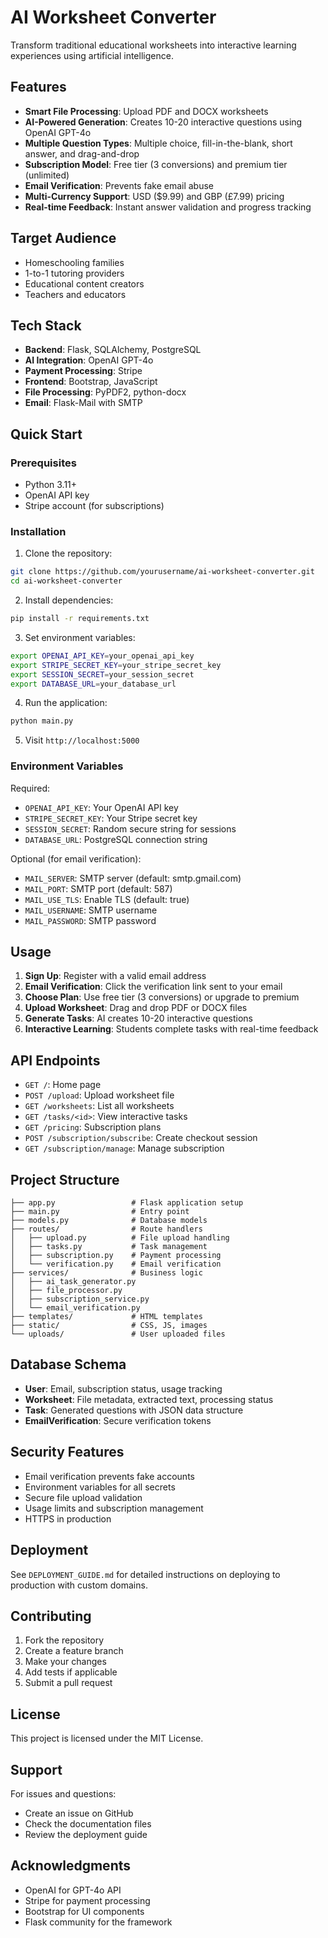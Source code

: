 # AI Worksheet Converter

Transform traditional educational worksheets into interactive learning experiences using artificial intelligence.

## Features

- **Smart File Processing**: Upload PDF and DOCX worksheets
- **AI-Powered Generation**: Creates 10-20 interactive questions using OpenAI GPT-4o
- **Multiple Question Types**: Multiple choice, fill-in-the-blank, short answer, and drag-and-drop
- **Subscription Model**: Free tier (3 conversions) and premium tier (unlimited)
- **Email Verification**: Prevents fake email abuse
- **Multi-Currency Support**: USD ($9.99) and GBP (£7.99) pricing
- **Real-time Feedback**: Instant answer validation and progress tracking

## Target Audience

- Homeschooling families
- 1-to-1 tutoring providers
- Educational content creators
- Teachers and educators

## Tech Stack

- **Backend**: Flask, SQLAlchemy, PostgreSQL
- **AI Integration**: OpenAI GPT-4o
- **Payment Processing**: Stripe
- **Frontend**: Bootstrap, JavaScript
- **File Processing**: PyPDF2, python-docx
- **Email**: Flask-Mail with SMTP

## Quick Start

### Prerequisites
- Python 3.11+
- OpenAI API key
- Stripe account (for subscriptions)

### Installation

1. Clone the repository:
```bash
git clone https://github.com/yourusername/ai-worksheet-converter.git
cd ai-worksheet-converter
```

2. Install dependencies:
```bash
pip install -r requirements.txt
```

3. Set environment variables:
```bash
export OPENAI_API_KEY=your_openai_api_key
export STRIPE_SECRET_KEY=your_stripe_secret_key
export SESSION_SECRET=your_session_secret
export DATABASE_URL=your_database_url
```

4. Run the application:
```bash
python main.py
```

5. Visit `http://localhost:5000`

### Environment Variables

Required:
- `OPENAI_API_KEY`: Your OpenAI API key
- `STRIPE_SECRET_KEY`: Your Stripe secret key
- `SESSION_SECRET`: Random secure string for sessions
- `DATABASE_URL`: PostgreSQL connection string

Optional (for email verification):
- `MAIL_SERVER`: SMTP server (default: smtp.gmail.com)
- `MAIL_PORT`: SMTP port (default: 587)
- `MAIL_USE_TLS`: Enable TLS (default: true)
- `MAIL_USERNAME`: SMTP username
- `MAIL_PASSWORD`: SMTP password

## Usage

1. **Sign Up**: Register with a valid email address
2. **Email Verification**: Click the verification link sent to your email
3. **Choose Plan**: Use free tier (3 conversions) or upgrade to premium
4. **Upload Worksheet**: Drag and drop PDF or DOCX files
5. **Generate Tasks**: AI creates 10-20 interactive questions
6. **Interactive Learning**: Students complete tasks with real-time feedback

## API Endpoints

- `GET /`: Home page
- `POST /upload`: Upload worksheet file
- `GET /worksheets`: List all worksheets
- `GET /tasks/<id>`: View interactive tasks
- `GET /pricing`: Subscription plans
- `POST /subscription/subscribe`: Create checkout session
- `GET /subscription/manage`: Manage subscription

## Project Structure

```
├── app.py                 # Flask application setup
├── main.py                # Entry point
├── models.py              # Database models
├── routes/                # Route handlers
│   ├── upload.py          # File upload handling
│   ├── tasks.py           # Task management
│   ├── subscription.py    # Payment processing
│   └── verification.py    # Email verification
├── services/              # Business logic
│   ├── ai_task_generator.py
│   ├── file_processor.py
│   ├── subscription_service.py
│   └── email_verification.py
├── templates/             # HTML templates
├── static/                # CSS, JS, images
└── uploads/               # User uploaded files
```

## Database Schema

- **User**: Email, subscription status, usage tracking
- **Worksheet**: File metadata, extracted text, processing status
- **Task**: Generated questions with JSON data structure
- **EmailVerification**: Secure verification tokens

## Security Features

- Email verification prevents fake accounts
- Environment variables for all secrets
- Secure file upload validation
- Usage limits and subscription management
- HTTPS in production

## Deployment

See `DEPLOYMENT_GUIDE.md` for detailed instructions on deploying to production with custom domains.

## Contributing

1. Fork the repository
2. Create a feature branch
3. Make your changes
4. Add tests if applicable
5. Submit a pull request

## License

This project is licensed under the MIT License.

## Support

For issues and questions:
- Create an issue on GitHub
- Check the documentation files
- Review the deployment guide

## Acknowledgments

- OpenAI for GPT-4o API
- Stripe for payment processing
- Bootstrap for UI components
- Flask community for the framework